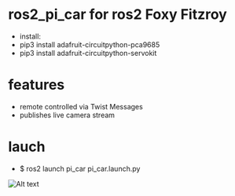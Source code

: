 # ros2_pi_car for ros2 Foxy Fitzroy
- install:
- pip3 install adafruit-circuitpython-pca9685
- pip3 install adafruit-circuitpython-servokit

# features
- remote controlled via Twist Messages
- publishes live camera stream

# lauch
- $ ros2 launch pi_car pi_car.launch.py

![Alt text](pi_car.png?raw=true "pi_car")
